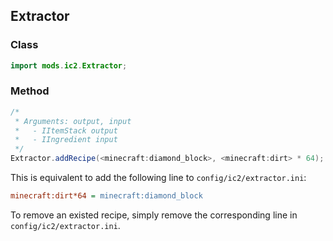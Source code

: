 ## Extractor

### Class

```java
import mods.ic2.Extractor;
```

### Method

```java
/*
 * Arguments: output, input
 *   - IItemStack output
 *   - IIngredient input
 */
Extractor.addRecipe(<minecraft:diamond_block>, <minecraft:dirt> * 64);
```

This is equivalent to add the following line to `config/ic2/extractor.ini`:

```ini
minecraft:dirt*64 = minecraft:diamond_block
```

To remove an existed recipe, simply remove the corresponding line in `config/ic2/extractor.ini`.